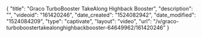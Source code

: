 {
    "title": "Graco TurboBooster TakeAlong Highback Booster",
    "description": "",
    "videoid": "161420246",
    "date_created": "1524082942",
    "date_modified": "1524084209",
    "type": "captivate",
    "layout": "video",
    "url": "\/v\/graco-turboboostertakealonghighbackbooster-64649962\/161420246"
}